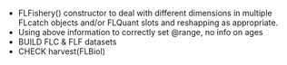 - FLFishery() constructor to deal with different dimensions in multiple FLcatch objects and/or FLQuant slots and reshapping as appropriate.
- Using above information to correctly set @range, no info on ages
- BUILD FLC & FLF datasets
- CHECK harvest(FLBiol)
